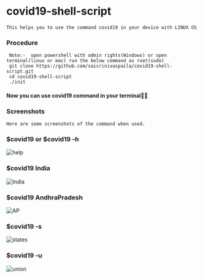 # covid19-shell-script

    This helps you to use the command covid19 in your device with LINUX OS

### Procedure

     Note:-  open powershell with admin rights(Windows) or open terminal(linux or mac) run the below command as root(sudo)
     git clone https://github.com/saisrinivaspaila/covid19-shell-script.git
     cd covid19-shell-script
     ./init

#### Now you can use covid19 command in your terminal🎉🥳

### Screenshots

    Here are some screenshots of the command when used.

### $covid19 or $covid19 -h

![help](https://user-images.githubusercontent.com/35323355/82280917-a67fb280-99ad-11ea-8112-f5ad612a14f7.png)

### \$covid19 India

![India](https://user-images.githubusercontent.com/35323355/82280984-cd3de900-99ad-11ea-8e11-21425687770e.png)

### \$covid19 AndhraPradesh

![AP](https://user-images.githubusercontent.com/35323355/82281011-e21a7c80-99ad-11ea-922b-028c8a6268ef.png)

### \$covid19 -s

![states](https://user-images.githubusercontent.com/35323355/82281037-f3fc1f80-99ad-11ea-8f7c-dfcf2e745d30.png)

### \$covid19 -u

![union](https://user-images.githubusercontent.com/35323355/82281077-0ece9400-99ae-11ea-89d5-49ea7afc97f9.png)
